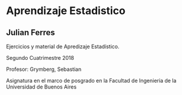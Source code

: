 # Aprendizaje Estadistico
## Julian Ferres

Ejercicios y material de Apredizaje Estadístico.

Segundo Cuatrimestre 2018

Profesor: Grymberg, Sebastian

Asignatura en el marco de posgrado en la Facultad de Ingenieria de la Universidad de Buenos Aires


